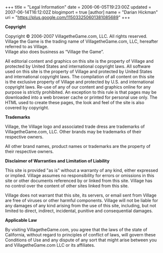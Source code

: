 +++
title = "Legal Information"
date = 2006-06-05T19:23:00Z
updated = 2007-06-14T16:12:02Z
blogimport = true 
[author]
	name = "Darian Hickman"
	uri = "https://plus.google.com/115033250601381085689"
+++

<p><span style="font-weight: bold;">Copyright</span> </p><p>Copyright © 2006-2007 VillagetheGame.com, LLC. All rights reserved.<br />Village the Game is the trading name of VillagetheGame.com, LLC, hereafter referred to as Village.<br />Village also does business as “Village the Game”.   </p><p>All editorial content and graphics on this site is the property of Village and protected by United States and international copyright laws. All software used on this site is the property of Village and protected by United States and international copyright laws. The compilation of all content on this site is the exclusive property of Village and protected by U.S. and international copyright laws. Re-use of any of our content and graphics online for any purpose is strictly prohibited. An exception to this rule is that pages may be downloaded into a web browser cache or printed for personal use only. The HTML used to create these pages, the look and feel of the site is also covered by copyright. </p><span style="font-weight: bold;" class="subhead2">Trademarks</span><p class="text">Village, the Village logo and associated trade dress are trademarks of VillagetheGame.com, LLC. Other brands may be trademarks of their respective owners. </p><p class="text">All other brand names, product names or trademarks are the property of their respective owners. </p><span class="subhead2"><b>Disclaimer of Warranties and Limitation of Liability</b></span><p>This site is provided "as is" without a warranty of any kind, either expressed or implied. Village assumes no responsibility for errors or omissions in this site or other documents referenced by or linked from this site. Village has no control over the content of other sites linked from this site. </p><p>Village does not warrant that this site, its servers, or email sent from Village are free of viruses or other harmful components. Village will not be liable for any damages of any kind arising from the use of this site, including, but not limited to direct, indirect, incidental, punitive and consequential damages.</p><b><span class="subhead2">Applicable Law</span></b><p> By visiting VillagetheGame.com, you agree that the laws of the state of California, without regard to principles of conflict of laws, will govern these Conditions of Use and any dispute of any sort that might arise between you and VillagetheGame.com LLC or its affiliates.</p>
